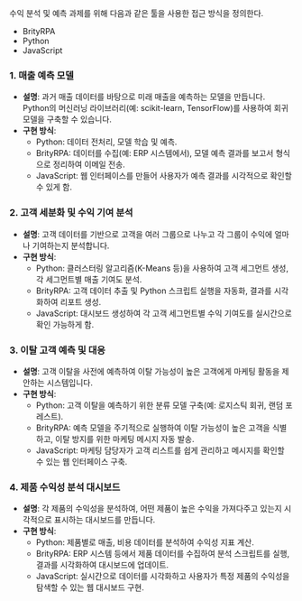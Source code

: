 수익 분석 및 예측 과제를 위해 다음과 같은 툴을 사용한 접근 방식을 정의한다.
- BrityRPA
- Python
- JavaScript

### 1. **매출 예측 모델**
   - **설명**: 과거 매출 데이터를 바탕으로 미래 매출을 예측하는 모델을 만듭니다. Python의 머신러닝 라이브러리(예: scikit-learn, TensorFlow)를 사용하여 회귀 모델을 구축할 수 있습니다.
   - **구현 방식**:
     - Python: 데이터 전처리, 모델 학습 및 예측.
     - BrityRPA: 데이터를 수집(예: ERP 시스템에서), 모델 예측 결과를 보고서 형식으로 정리하여 이메일 전송.
     - JavaScript: 웹 인터페이스를 만들어 사용자가 예측 결과를 시각적으로 확인할 수 있게 함.

### 2. **고객 세분화 및 수익 기여 분석**
   - **설명**: 고객 데이터를 기반으로 고객을 여러 그룹으로 나누고 각 그룹이 수익에 얼마나 기여하는지 분석합니다.
   - **구현 방식**:
     - Python: 클러스터링 알고리즘(K-Means 등)을 사용하여 고객 세그먼트 생성, 각 세그먼트별 매출 기여도 분석.
     - BrityRPA: 고객 데이터 추출 및 Python 스크립트 실행을 자동화, 결과를 시각화하여 리포트 생성.
     - JavaScript: 대시보드 생성하여 각 고객 세그먼트별 수익 기여도를 실시간으로 확인 가능하게 함.

### 3. **이탈 고객 예측 및 대응**
   - **설명**: 고객 이탈을 사전에 예측하여 이탈 가능성이 높은 고객에게 마케팅 활동을 제안하는 시스템입니다.
   - **구현 방식**:
     - Python: 고객 이탈을 예측하기 위한 분류 모델 구축(예: 로지스틱 회귀, 랜덤 포레스트).
     - BrityRPA: 예측 모델을 주기적으로 실행하여 이탈 가능성이 높은 고객을 식별하고, 이탈 방지를 위한 마케팅 메시지 자동 발송.
     - JavaScript: 마케팅 담당자가 고객 리스트를 쉽게 관리하고 메시지를 확인할 수 있는 웹 인터페이스 구축.

### 4. **제품 수익성 분석 대시보드**
   - **설명**: 각 제품의 수익성을 분석하여, 어떤 제품이 높은 수익을 가져다주고 있는지 시각적으로 표시하는 대시보드를 만듭니다.
   - **구현 방식**:
     - Python: 제품별로 매출, 비용 데이터를 분석하여 수익성 지표 계산.
     - BrityRPA: ERP 시스템 등에서 제품 데이터를 수집하여 분석 스크립트를 실행, 결과를 시각화하여 대시보드에 업데이트.
     - JavaScript: 실시간으로 데이터를 시각화하고 사용자가 특정 제품의 수익성을 탐색할 수 있는 웹 대시보드 구현.